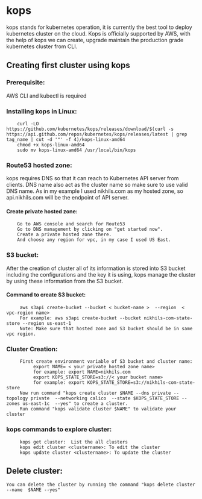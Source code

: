 # kops

kops stands for kubernetes operation, it is currently the best tool to deploy kubernetes cluster on the cloud. Kops is officially supported by AWS, with the help of kops we can create, upgrade maintain the production grade kubernetes cluster from CLI.



## Creating first cluster using kops

###  Prerequisite:
  AWS CLI and kubectl is required
 ###  Installing kops in Linux:
        curl -LO https://github.com/kubernetes/kops/releases/download/$(curl -s https://api.github.com/repos/kubernetes/kops/releases/latest | grep tag_name | cut -d '"' -f 4)/kops-linux-amd64
        chmod +x kops-linux-amd64
        sudo mv kops-linux-amd64 /usr/local/bin/kops
 ###  Route53  hosted zone:
 kops requires DNS so that it can reach to Kubernetes API server from clients. DNS name also act as the cluster name so make sure to use valid DNS name. As in my example I used nikhils.com as my hosted zone, so api.nikhils.com will be the endpoint of API server.
 #### Create private hosted zone:
 
        Go to AWS console and search for Route53
        Go to DNS management by clicking on "get started now".
        Create a private hosted zone there.
        And choose any region for vpc, in my case I used US East.
                   
 
   ### S3 bucket:
   After the creation of cluster all of its information is stored into S3 bucket including the configurations and the key it is using, kops manage the cluster by using these information from the S3 bucket.
   #### Command to create S3 bucket:
         aws s3api create-bucket --bucket < bucket-name >  --region  < vpc-region name>
         For example: aws s3api create-bucket --bucket nikhils-com-state-store --region us-east-1
         Note: Make sure that hosted zone and S3 bucket should be in same vpc region.
   ### Cluster Creation:
         First create environment variable of S3 bucket and cluster name:
              export NAME= < your private hosted zone name> 
              for example: export NAME=nikhils.com
              export KOPS_STATE_STORE=s3://< your bucket name>
              for example: export KOPS_STATE_STORE=s3://nikhils-com-state-store
         Now run command "kops create cluster $NAME --dns private --topology private  --networking calico  --state $KOPS_STATE_STORE --zones us-east-1c  --yes" to create a cluster.
         Run command "kops validate cluster $NAME" to validate your cluster
   ### kops commands to explore cluster:
         kops get cluster:  List the all clusters
         kops edit cluster <clustername>: To edit the cluster
         kops update cluster <clustername>: To update the cluster 
         
  ## Delete cluster:
    You can delete the cluster by running the command "kops delete cluster --name  $NAME --yes"

      

   
               
               
    
           


